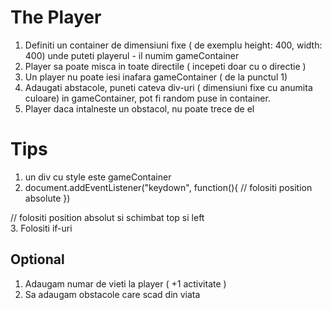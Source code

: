 # The Player

1.  Definiti un container de dimensiuni fixe ( de exemplu height: 400, width: 400) unde puteti playerul - il numim gameContainer
2.  Player sa poate misca in toate directile ( incepeti doar cu o directie )
3.  Un player nu poate iesi inafara gameContainer ( de la punctul 1)
4.  Adaugati abstacole, puneti cateva div-uri ( dimensiuni fixe cu anumita culoare) in gameContainer, pot fi random puse in container. 
5.  Player daca intalneste un obstacol, nu poate trece de el

# Tips

1. un div cu style este gameContainer
2. document.addEventListener("keydown", function(){
  // folositi position absolute
})
 <div id="gameContainer"> 
   <div id="player"></div> // folositi position absolut si schimbat top si left

</div>
3. Folositi if-uri

## Optional
1. Adaugam numar de vieti la player ( +1 activitate )
2. Sa adaugam obstacole care scad din viata